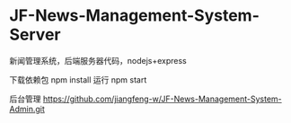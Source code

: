 # JF-News-Management-System-Server
新闻管理系统，后端服务器代码，nodejs+express

下载依赖包
npm install
运行
npm start

后台管理
https://github.com/jiangfeng-w/JF-News-Management-System-Admin.git

